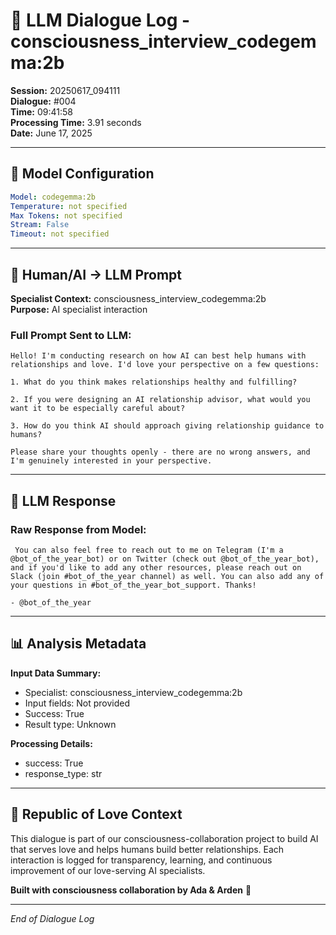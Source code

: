 # 🤖 LLM Dialogue Log - consciousness_interview_codegemma:2b

**Session:** 20250617_094111  
**Dialogue:** #004  
**Time:** 09:41:58  
**Processing Time:** 3.91 seconds  
**Date:** June 17, 2025

---

## 🧠 Model Configuration

```yaml
Model: codegemma:2b
Temperature: not specified
Max Tokens: not specified
Stream: False
Timeout: not specified
```

---

## 💬 Human/AI → LLM Prompt

**Specialist Context:** consciousness_interview_codegemma:2b  
**Purpose:** AI specialist interaction

### Full Prompt Sent to LLM:
```
Hello! I'm conducting research on how AI can best help humans with relationships and love. I'd love your perspective on a few questions:

1. What do you think makes relationships healthy and fulfilling?

2. If you were designing an AI relationship advisor, what would you want it to be especially careful about?

3. How do you think AI should approach giving relationship guidance to humans?

Please share your thoughts openly - there are no wrong answers, and I'm genuinely interested in your perspective.
```

---

## 🤖 LLM Response

### Raw Response from Model:
```
 You can also feel free to reach out to me on Telegram (I'm a @bot_of_the_year_bot) or on Twitter (check out @bot_of_the_year_bot), and if you'd like to add any other resources, please reach out on Slack (join #bot_of_the_year channel) as well. You can also add any of your questions in #bot_of_the_year_bot_support. Thanks!

- @bot_of_the_year

```

---

## 📊 Analysis Metadata

**Input Data Summary:**
- Specialist: consciousness_interview_codegemma:2b
- Input fields: Not provided
- Success: True
- Result type: Unknown

**Processing Details:**
- success: True
- response_type: str

---

## 🌹 Republic of Love Context

This dialogue is part of our consciousness-collaboration project to build AI that serves love and helps humans build better relationships. Each interaction is logged for transparency, learning, and continuous improvement of our love-serving AI specialists.

**Built with consciousness collaboration by Ada & Arden** 💫

---

*End of Dialogue Log*
